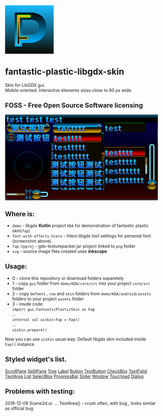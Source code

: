 ![logo](svg/skin_logo.svg)
# fantastic-plastic-libgdx-skin
Skin for LibGDX gui.  
Mobile oriented. Interactive elements sizes close to 80 px wide.  
## FOSS - Free Open Source Software licensing

![screenshot](demo/screenshot.png)

## Where is:  
- `demo` - libgdx **Kotlin** project `KDA` for demonstration of fantastic plastic skin(`fap`)  
- `font-with-effects.hiero` - Hiero libgdx tool settings for personal font (screenshot above).
- `fap.tpproj` - gdx-texturepacker.jar project linked to `png` folder  
- `svg` - source image files created uses **inkscape**

## Usage:  
- 0 - clone this repository or download folders separetely  
- 1 - copy `gui` folder from `demo/KDA/core/src` into your project `core/src` folder  
- 2 - copy `bmfonts` , `raw` and `skin` folders from `demo/KDA/android/assets` folders to your project `assets` folder  
- 3 - inside code:  
`import gui.FantasticPlasticSkin as Fap`   
...  
`internal val uiskin:Fap = Fap()`  
...  
`uiskin.prepare()`  

Now you can use `uiskin` usual way. Default libgdx skin included inside `Fap()` instance.

## Styled widget's list.

[ScrollPane](https://libgdx.badlogicgames.com/ci/nightlies/docs/api/com/badlogic/gdx/scenes/scene2d/ui/ScrollPane.ScrollPaneStyle.html)
[SplitPane](https://libgdx.badlogicgames.com/ci/nightlies/docs/api/com/badlogic/gdx/scenes/scene2d/ui/SplitPane.SplitPaneStyle.html)
[Tree](https://libgdx.badlogicgames.com/ci/nightlies/docs/api/com/badlogic/gdx/scenes/scene2d/ui/Tree.TreeStyle.html)
[Label](https://libgdx.badlogicgames.com/ci/nightlies/docs/api/com/badlogic/gdx/scenes/scene2d/ui/Label.LabelStyle.html)
[Button](https://libgdx.badlogicgames.com/ci/nightlies/docs/api/com/badlogic/gdx/scenes/scene2d/ui/Button.ButtonStyle.html)
[TextButton](https://libgdx.badlogicgames.com/ci/nightlies/docs/api/com/badlogic/gdx/scenes/scene2d/ui/TextButton.TextButtonStyle.html)
[CheckBox](https://libgdx.badlogicgames.com/ci/nightlies/docs/api/com/badlogic/gdx/scenes/scene2d/ui/CheckBox.CheckBoxStyle.html)
[TextField](https://libgdx.badlogicgames.com/ci/nightlies/docs/api/com/badlogic/gdx/scenes/scene2d/ui/TextField.TextFieldStyle.html)
[TextArea](https://libgdx.badlogicgames.com/ci/nightlies/docs/api/com/badlogic/gdx/scenes/scene2d/ui/TextField.TextFieldStyle.html)
[List](https://libgdx.badlogicgames.com/ci/nightlies/docs/api/com/badlogic/gdx/scenes/scene2d/ui/List.ListStyle.html)
[SelectBox](https://libgdx.badlogicgames.com/ci/nightlies/docs/api/com/badlogic/gdx/scenes/scene2d/ui/SelectBox.SelectBoxStyle.html)
[ProgressBar](https://libgdx.badlogicgames.com/ci/nightlies/docs/api/com/badlogic/gdx/scenes/scene2d/ui/ProgressBar.ProgressBarStyle.html)
[Slider](https://libgdx.badlogicgames.com/ci/nightlies/docs/api/com/badlogic/gdx/scenes/scene2d/ui/Slider.SliderStyle.html)
[Window](https://libgdx.badlogicgames.com/ci/nightlies/docs/api/com/badlogic/gdx/scenes/scene2d/ui/Window.WindowStyle.html)
[Touchpad](https://libgdx.badlogicgames.com/ci/nightlies/docs/api/com/badlogic/gdx/scenes/scene2d/ui/Touchpad.TouchpadStyle.html)
[Dialog](https://libgdx.badlogicgames.com/ci/nightlies/docs/api/com/badlogic/gdx/scenes/scene2d/ui/Window.WindowStyle.html)

## Problems with testing:

2018-12-09
Scene2d.ui. ...
TextArea() - crush often, with bug , looks similar as official bug
